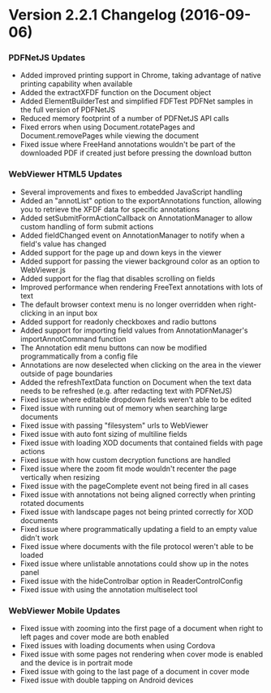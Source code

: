 # Version 2.2.1 Changelog (2016-09-06)

### PDFNetJS Updates

- Added improved printing support in Chrome, taking advantage of native printing capability when available
- Added the extractXFDF function on the Document object
- Added ElementBuilderTest and simplified FDFTest PDFNet samples in the full version of PDFNetJS
- Reduced memory footprint of a number of PDFNetJS API calls
- Fixed errors when using Document.rotatePages and Document.removePages while viewing the document
- Fixed issue where FreeHand annotations wouldn't be part of the downloaded PDF if created just before pressing the download button

### WebViewer HTML5 Updates

- Several improvements and fixes to embedded JavaScript handling
- Added an "annotList" option to the exportAnnotations function, allowing you to retrieve the XFDF data for specific annotations
- Added setSubmitFormActionCallback on AnnotationManager to allow custom handling of form submit actions
- Added fieldChanged event on AnnotationManager to notify when a field's value has changed
- Added support for the page up and down keys in the viewer
- Added support for passing the viewer background color as an option to WebViewer.js
- Added support for the flag that disables scrolling on fields
- Improved performance when rendering FreeText annotations with lots of text
- The default browser context menu is no longer overridden when right-clicking in an input box
- Added support for readonly checkboxes and radio buttons
- Added support for importing field values from AnnotationManager's importAnnotCommand function
- The Annotation edit menu buttons can now be modified programmatically from a config file
- Annotations are now deselected when clicking on the area in the viewer outside of page boundaries
- Added the refreshTextData function on Document when the text data needs to be refreshed (e.g. after redacting text with PDFNetJS)
- Fixed issue where editable dropdown fields weren't able to be edited
- Fixed issue with running out of memory when searching large documents
- Fixed issue with passing "filesystem" urls to WebViewer
- Fixed issue with auto font sizing of multiline fields
- Fixed issue with loading XOD documents that contained fields with page actions
- Fixed issue with how custom decryption functions are handled
- Fixed issue where the zoom fit mode wouldn't recenter the page vertically when resizing
- Fixed issue with the pageComplete event not being fired in all cases
- Fixed issue with annotations not being aligned correctly when printing rotated documents
- Fixed issue with landscape pages not being printed correctly for XOD documents
- Fixed issue where programmatically updating a field to an empty value didn't work
- Fixed issue where documents with the file protocol weren't able to be loaded
- Fixed issue where unlistable annotations could show up in the notes panel
- Fixed issue with the hideControlbar option in ReaderControlConfig
- Fixed issue with using the annotation multiselect tool

### WebViewer Mobile Updates

- Fixed issue with zooming into the first page of a document when right to left pages and cover mode are both enabled
- Fixed issues with loading documents when using Cordova
- Fixed issue with some pages not rendering when cover mode is enabled and the device is in portrait mode
- Fixed issue with going to the last page of a document in cover mode
- Fixed issue with double tapping on Android devices